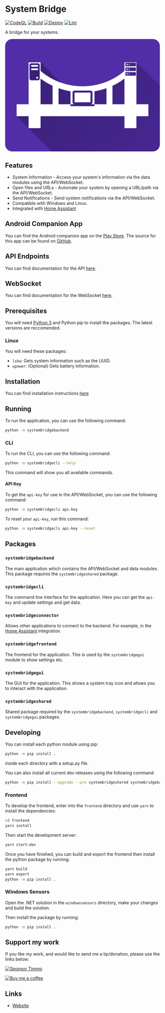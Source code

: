 # System Bridge

[![CodeQL](https://github.com/timmo001/system-bridge/actions/workflows/codeql.yml/badge.svg)](https://github.com/timmo001/system-bridge/actions/workflows/codeql.yml)
[![Build](https://github.com/timmo001/system-bridge/actions/workflows/build.yml/badge.svg)](https://github.com/timmo001/system-bridge/actions/workflows/build.yml)
[![Deploy](https://github.com/timmo001/system-bridge/actions/workflows/deploy.yml/badge.svg)](https://github.com/timmo001/system-bridge/actions/workflows/deploy.yml)
[![Lint](https://github.com/timmo001/system-bridge/actions/workflows/lint.yml/badge.svg)](https://github.com/timmo001/system-bridge/actions/workflows/lint.yml)

A bridge for your systems.

![Logo](./resources/system-bridge-rect.png)

## Features

- System Information - Access your system's information via the data modules using the API/WebSocket.
- Open files and URLs - Automate your system by opening a URL/path via the API/WebSocket.
- Send Notifications - Send system notifications via the API/WebSocket.
- Compatible with Windows and Linux.
- Integrated with
 [Home Assistant](https://www.home-assistant.io/integrations/system_bridge)

## Android Companion App

You can find the Android companion app on the
[Play Store](https://play.google.com/store/apps/details?id=dev.timmo.systembridge).
The source for this app can be found on
[GitHub](https://github.com/timmo001/system-bridge-android-companion).

## API Endpoints

You can find documentation for the API [here](https://system-bridge.timmo.dev/docs/api).

## WebSocket

You can find documentation for the WebSocket [here](https://system-bridge.timmo.dev/docs/websocket).

## Prerequisites

You will need [Python 3](https://www.python.org/downloads) and Python pip to install the packages. The latest versions are reccomended.

### Linux

You will need these packages:

- `lshw`: Gets system information such as the UUID.
- `upower`: (Optional) Gets battery information.

## Installation

You can find installation instructions [here](https://system-bridge.timmo.dev/docs/install)

## Running

To run the application, you can use the following command:

```bash
python -m systembridgebackend
```

### CLI

To run the CLI, you can use the following command:

```bash
python -m systembridgecli --help
```

This command will show you all available commands.

#### API Key

To get the `api-key` for use in the API/WebSocket, you can use the following command:

```bash
python -m systembridgecli api-key
```

To reset your `api-key`, run this command:

```bash
python -m systembridgecli api-key --reset
```

## Packages

### `systembridgebackend`

The main application which contains the API/WebSocket and data modules. This package requires the `systembridgeshared` package.

### `systembridgecli`

The command line interface for the application. Here you can get the `api-key` and update settings and get data.

### `systembridgeconnector`

Allows other applications to connect to the backend. For example, in the [Home Assistant](https://www.home-assistant.io/integrations/system_bridge) integration.

### `systembridgefrontend`

The frontend for the application. This is used by the `systembridgegui` module to show settings etc.

### `systembridgegui`

The GUI for the application. This shows a system tray icon and allows you to interact with the application.

### `systembridgeshared`

Shared package required by the `systembridgebackend`, `systembridgecli` and `systembridgegui` packages.

## Developing

You can install each python module using pip:

```bash
python -m pip install .
```

inside each directory with a setup.py file.

You can also install all current dev releases using the following command:

```bash
python -m pip install --upgrade --pre systembridgeshared systembridgebackend systembridgecli systembridgeconnector systembridgefrontend systembridgegui systembridgewindowssensors
```

### Frontend

To develop the frontend, enter into the `frontend` directory and use `yarn` to install the dependencies:

```bash
cd frontend
yarn install
```

Then start the development server:

```bash
yarn start:dev
```

Once you have finished, you can build and export the frontend then install the python package by running:

```bash
yarn build
yarn export
python -m pip install .
```

### Windows Sensors

Open the .NET solution in the `windowssensors` directory, make your changes and build the solution.

Then install the package by running:

```bash
python -m pip install .
```

## Support my work

If you like my work, and would like to send me a tip/donation, please use the
links below:

[![Sponsor Timmo][sponsor-badge]][sponsor]

[![Buy me a coffee][buymeacoffee-shield]][buymeacoffee]

## Links

- [Website](https://system-bridge.timmo.dev)

[buymeacoffee-shield]: https://www.buymeacoffee.com/assets/img/guidelines/download-assets-sm-2.svg
[buymeacoffee]: https://www.buymeacoffee.com/timmo
[sponsor-badge]: https://raw.githubusercontent.com/timmo001/home-panel/master/documentation/resources/sponsor.png
[sponsor]: https://github.com/sponsors/timmo001?o=esc
